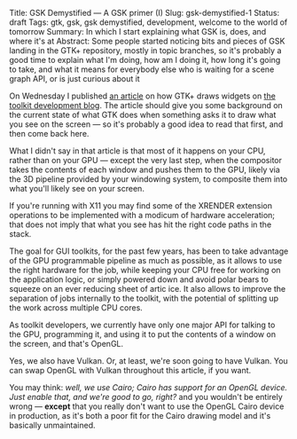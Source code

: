 Title: GSK Demystified — A GSK primer (I)
Slug: gsk-demystified-1
Status: draft
Tags: gtk, gsk, gsk demystified, development, welcome to the world of tomorrow
Summary: In which I start explaining what GSK is, does, and where it's at
Abstract: Some people started noticing bits and pieces of GSK landing in the GTK+ repository, mostly in topic branches, so it's probably a good time to explain what I'm doing, how am I doing it, how long it's going to take, and what it means for everybody else who is waiting for a scene graph API, or is just curious about it

On Wednesday I published [an article][gtk-drawing] on how GTK+ draws widgets
on [the toolkit development blog][gtk-blog]. The article should give you
some background on the current state of what GTK does when something asks it
to draw what you see on the screen — so it's probably a good idea to read
that first, and then come back here.

What I didn't say in that article is that most of it happens on your CPU,
rather than on your GPU — except the very last step, when the compositor
takes the contents of each window and pushes them to the GPU, likely via the
3D pipeline provided by your windowing system, to composite them into what
you'll likely see on your screen.

<aside>If you're running with X11 you may find some of the XRENDER
extension operations to be implemented with a modicum of hardware
acceleration; that does not imply that what you see has hit the right code
paths in the stack.</aside>

The goal for GUI toolkits, for the past few years, has been to take
advantage of the GPU programmable pipeline as much as possible, as it allows
to use the right hardware for the job, while keeping your CPU free for
working on the application logic, or simply powered down and avoid polar
bears to squeeze on an ever reducing sheet of artic ice. It also allows to
improve the separation of jobs internally to the toolkit, with the potential
of splitting up the work across multiple CPU cores.

As toolkit developers, we currently have only one major API for talking to
the GPU, programming it, and using it to put the contents of a window on the
screen, and that's OpenGL.

<aside>Yes, we also have Vulkan. Or, at least, we're soon going to have
Vulkan. You can swap OpenGL with Vulkan throughout this article, if you
want.</aside>

You may think: *well, we use Cairo; Cairo has support for an OpenGL device.
Just enable that, and we're good to go, right?* and you wouldn't be entirely
wrong — **except** that you really don't want to use the OpenGL Cairo
device in production, as it's both a poor fit for the Cairo drawing model
and it's basically unmaintained.



[gtk-drawing]: https://blog.gtk.org/2016/06/15/drawing-in-gtk/
[gtk-blog]: https://blog.gtk.org
